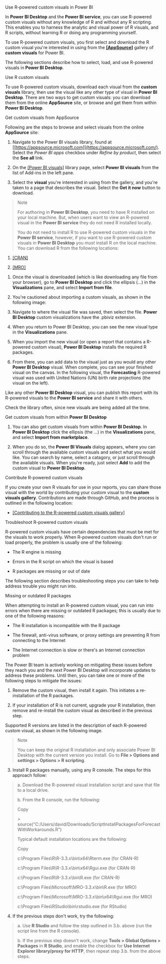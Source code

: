 Use R-powered custom visuals in Power BI

In **Power BI Desktop** and the **Power BI service**, you can use
R-powered custom visuals without any knowledge of R and without any R
scripting. This enables you to harness the analytic and visual power of
R visuals, and R scripts, without learning R or doing any programming
yourself.

To use R-powered custom visuals, you first select and download the R
custom visual you\'re interested in using from the
[**[AppSource]**](https://appsource.microsoft.com/marketplace/apps?product=power-bi-visuals&page=1)
gallery of **custom visuals** for Power BI.

The following sections describe how to select, load, and use R-powered
visuals in **Power BI Desktop**.

Use R custom visuals

To use R-powered custom visuals, download each visual from the **custom
visuals** library, then use the visual like any other type of visual in
**Power BI Desktop**. There are two ways to get custom visuals: you can
download them from the online **AppSource** site, or browse and get them
from within **Power BI Desktop**.

Get custom visuals from AppSource

Following are the steps to browse and select visuals from the online
**AppSource** site:

1.  Navigate to the Power BI visuals library, found at
    [[https://appsource.microsoft.com]](https://appsource.microsoft.com/).
    Select the *Power BI apps* checkbox under *Refine by product*,
    then select the **See all** link.

2.  On the [[Power BI visuals]](https://appsource.microsoft.com/marketplace/apps?product=power-bi-visuals&page=1)
    library page, select **Power BI visuals** from the list of Add-ins
    in the left pane.

3.  Select the **visual** you\'re interested in using from the gallery,
    and you\'re taken to a page that describes the visual. Select the
    **Get it now** button to download.

> Note
>
> For authoring in **Power BI Desktop**, you need to have R installed on
> your local machine. But, when users want to view an R-powered visual
> in the **Power BI service** they do not need R installed locally.
>
> You do not need to install R to use R-powered custom visuals in the
> **Power BI service**, however, if you want to use R-powered custom
> visuals in **Power BI Desktop** you *must* install R on the local
> machine. You can download R from the following locations:

1.  [[CRAN]](https://cran.r-project.org/)

2.  [[MRO]](https://mran.microsoft.com/)

<!-- -->

1.  Once the visual is downloaded (which is like downloading any file
    from your browser), go to **Power BI Desktop** and click the
    ellipsis (\...) in the **Visualizations** pane, and select
    **Import from file**.

2.  You\'re cautioned about importing a custom visuals, as shown in the
    following image:

3.  Navigate to where the visual file was saved, then select the file.
    **Power BI Desktop** custom visualizations have the .pbiviz
    extension.

4.  When you return to Power BI Desktop, you can see the new visual type
    in the **Visualizations** pane.

5.  When you import the new visual (or open a report that contains a
    R-powered custom visual), **Power BI Desktop** installs the
    required R packages.

6.  From there, you can add data to the visual just as you would any
    other **Power BI Desktop** visual. When complete, you can see your
    finished visual on the canvas. In the following visual, the
    **Forecasting** R-powered visual was used with United Nations (UN)
    birth rate projections (the visual on the left).

Like any other **Power BI Desktop** visual, you can publish this
report with its R-powered visuals to the **Power BI service** and
share it with others.

Check the library often, since new visuals are being added all the
time.

Get custom visuals from within **Power BI Desktop**

1.  You can also get custom visuals from within **Power BI Desktop**. In
    **Power BI Desktop** click the ellipsis (the \...) in the
    **Visualizations** pane, and select **Import from marketplace**.

2.  When you do so, the **Power BI Visuals** dialog appears, where you
    can scroll through the available custom visuals and select what
    you would like. You can search by name, select a catagory, or just
    scroll through the available visuals. When you\'re ready, just
    select **Add** to add the custom visual to **Power BI Desktop**.

Contribute R-powered custom visuals

If you create your own R visuals for use in your reports, you can share
those visual with the world by contributing your custom visual to the
**custom visuals gallery**. Contributions are made through GitHub, and
the process is outlined in the following location:

-   [[Contributing to the R-powered custom visuals gallery]](https://github.com/Microsoft/PowerBI-visuals#building-r-powered-custom-visual-corrplot)

Troubleshoot R-powered custom visuals

R-powered custom visuals have certain dependencies that must be met for
the visuals to work properly. When R-powered custom visuals don\'t run
or load properly, the problem is usually one of the following:

-   The R engine is missing

-   Errors in the R script on which the visual is based

-   R packages are missing or out of date

The following section describes troubleshooting steps you can take to
help address trouble you might run into.

Missing or outdated R packages

When attempting to install an R-powered custom visual, you can run into
errors when there are missing or outdated R packages; this is usually
due to one of the following reasons:

-   The R installation is incompatible with the R package

-   The firewall, anti-virus software, or proxy settings are preventing
    R from connecting to the Internet

-   The Internet connection is slow or there\'s an Internet connection
    problem

The Power BI team is actively working on mitigating these issues before
they reach you and the next Power BI Desktop will incorporate updates to
address these problems. Until then, you can take one or more of the
following steps to mitigate the issues:

1.  Remove the custom visual, then install it again. This initiates a
    re-installation of the R packages.

2.  If your installation of R is not current, upgrade your R
    installation, then remove and re-install the custom visual as
    described in the previous step.

Supported R versions are listed in the description of each R-powered
custom visual, as shown in the following image.

> Note
>
> You can keep the original R installation and only associate Power BI
> Desktop with the current version you install. Go to **File \> Options
> and settings \> Options \> R scripting**.

3.  Install R packages manually, using any R console. The steps for this approach follow:

> a\. Download the R-powered visual installation script and save that file
> to a local drive.
>
> b\. From the R console, run the following:
>
> Copy
>
> \>
> source("C:/Users/david/Downloads/ScriptInstallPackagesForForecastWithWorkarounds.R")
>
> Typical default installation locations are the following:
>
> Copy
>
> c:\\Program Files\\R\\R-3.3.x\\bin\\x64\\Rterm.exe (for CRAN-R)
>
> c:\\Program Files\\R\\R-3.3.x\\bin\\x64\\Rgui.exe (for CRAN-R)
>
> c:\\Program Files\\R\\R-3.3.x\\bin\\R.exe (for CRAN-R)
>
> c:\\Program Files\\Microsoft\\MRO-3.3.x\\bin\\R.exe (for MRO)
>
> c:\\Program Files\\Microsoft\\MRO-3.3.x\\bin\\x64\\Rgui.exe (for MRO)
>
> c:\\Program Files\\RStudio\\bin\\rstudio.exe (for RStudio)

4.  If the previous steps don\'t work, try the following:

> a\. Use **R Studio** and follow the step outlined in 3.b. above (run the
> script line from the R console).
>
> b\. If the previous step doesn\'t work, change **Tools \> Global Options
> \> Packages** in **R Studio**, and enable the checkbox for **Use
> Internet Explorer library/proxy for HTTP**, then repeat step 3.b. from
> the above steps.

